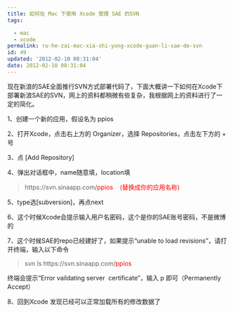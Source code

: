 ```yaml
---
title: 如何在 Mac 下使用 Xcode 管理 SAE 的SVN
tags: 

  - mac
  - xcode
permalink: ru-he-zai-mac-xia-shi-yong-xcode-guan-li-sae-de-svn
id: 49
updated: '2012-02-10 08:31:04'
date: 2012-02-10 08:31:04
---
```


<p>现在新浪的SAE全面推行SVN方式部署代码了，下面大概讲一下如何在Xcode下部署新浪SAE的SVN，网上的资料都稍微有些复杂，我根据网上的资料进行了一定的简化。</p>
<p>1、创建一个新的应用，假设名为 ppios</p>
<p>2、打开Xcode，点击右上方的 Organizer，选择 Repositories，点击左下方的 + 号</p>
<p>3、点 [Add Repository]</p>
<p>4、弹出对话框中，name随意填，location填</p>
<blockquote>
<p>https://svn.sinaapp.com/<span style="color: #ff0000;">ppios &nbsp; &nbsp;(替换成你的应用名称)</span></p>
</blockquote>
<p>5、type选[subversion]，再点next</p>
<p>6、这个时候Xcode会提示输入用户名密码，这个是你的SAE账号密码，不是微博的</p>
<p>7、这个时候SAE的repo已经建好了，如果提示&ldquo;unable to load revisions&rdquo;，请打开终端，输入以下命令</p>
<blockquote>
<p>svn ls https://svn.sinaapp.com/<span style="color: #ff0000;">ppios</span></p>
</blockquote>
<p>终端会提示&ldquo;Error vaildating server &nbsp;certificate&rdquo;，输入 p 即可（Permanently Accept）</p>
<p>8、回到Xcode 发现已经可以正常加载所有的修改数据了</p>